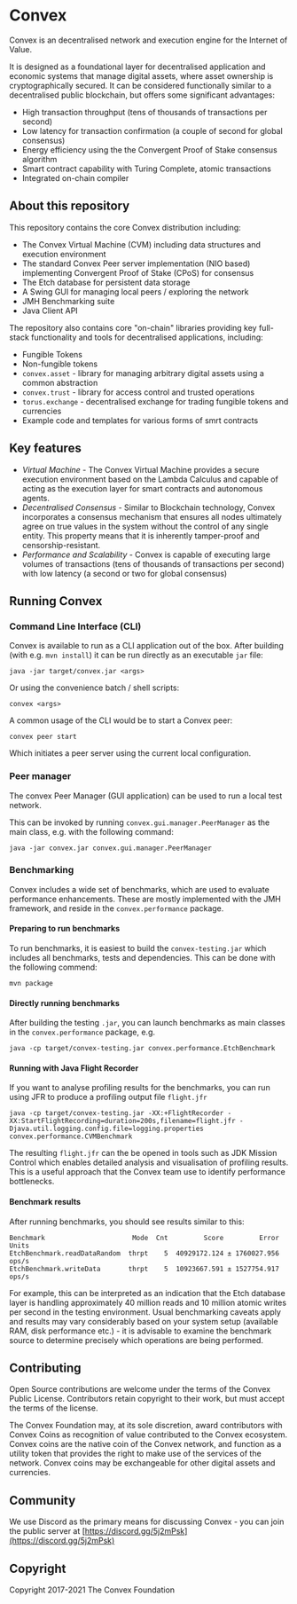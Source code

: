 # Convex

Convex is an decentralised network and execution engine for the Internet of Value.

It is designed as a foundational layer for decentralised application and economic systems that manage digital assets, where asset ownership is cryptographically secured. It can be considered functionally similar to a decentralised public blockchain, but offers some significant advantages:

- High transaction throughput (tens of thousands of transactions per second)
- Low latency for transaction confirmation (a couple of second for global consensus)
- Energy efficiency using the the Convergent Proof of Stake consensus algorithm
- Smart contract capability with Turing Complete, atomic transactions
- Integrated on-chain compiler

## About this repository

This repository contains the core Convex distribution including:

- The Convex Virtual Machine (CVM) including data structures and execution environment
- The standard Convex Peer server implementation (NIO based) implementing Convergent Proof of Stake (CPoS) for consensus
- The Etch database for persistent data storage
- A Swing GUI for managing local peers / exploring the network
- JMH Benchmarking suite
- Java Client API

The repository also contains core "on-chain" libraries providing key full-stack functionality and tools for decentralised applications, including:

- Fungible Tokens
- Non-fungible tokens
- `convex.asset` - library for managing arbitrary digital assets using a common abstraction
- `convex.trust` - library for access control and trusted operations
- `torus.exchange` - decentralised exchange for trading fungible tokens and currencies
- Example code and templates for various forms of smrt contracts

## Key features

* *Virtual Machine* - The Convex Virtual Machine provides a secure execution environment based on the Lambda Calculus and capable of acting as the execution layer for smart contracts and autonomous agents.
* *Decentralised Consensus* - Similar to Blockchain technology, Convex incorporates a consensus mechanism that ensures all nodes ultimately agree on true values in the system without the control of any single entity. This property means that it is inherently tamper-proof and censorship-resistant.
* *Performance and Scalability* - Convex is capable of executing large volumes of transactions (tens of thousands of transactions per second) with low latency (a second or two for global consensus) 

## Running Convex

### Command Line Interface (CLI)

Convex is available to run as a CLI application out of the box. After building (with e.g. `mvn install`) it can be run directly as an executable `jar` file:

```
java -jar target/convex.jar <args>
```

Or using the convenience batch / shell scripts:

```
convex <args>
```

A common usage of the CLI would be to start a Convex peer:

```
convex peer start
```

Which initiates a peer server using the current local configuration.

### Peer manager

The convex Peer Manager (GUI application) can be used to run a local test network.

This can be invoked by running `convex.gui.manager.PeerManager` as the main class, e.g. with the following command:

`java -jar convex.jar convex.gui.manager.PeerManager`

### Benchmarking

Convex includes a wide set of benchmarks, which are used to evaluate performance enhancements. These are mostly implemented with the JMH framework, and reside in the `convex.performance` package.

#### Preparing to run benchmarks

To run benchmarks, it is easiest to build the `convex-testing.jar` which includes all benchmarks, tests and dependencies. This can be done with the following commend:

`mvn package`

#### Directly running benchmarks

After building the testing `.jar`, you can launch benchmarks as main classes in the `convex.performance` package, e.g.

`java -cp target/convex-testing.jar convex.performance.EtchBenchmark`

#### Running with Java Flight Recorder

If you want to analyse profiling results for the benchmarks, you can run using JFR to produce a profiling output file `flight.jfr`

`java -cp target/convex-testing.jar -XX:+FlightRecorder -XX:StartFlightRecording=duration=200s,filename=flight.jfr -Djava.util.logging.config.file=logging.properties convex.performance.CVMBenchmark`

The resulting `flight.jfr` can the be opened in tools such as JDK Mission Control which enables detailed analysis and visualisation of profiling results. This is a useful approach that the Convex team use to identify performance bottlenecks.

#### Benchmark results

After running benchmarks, you should see results similar to this:

```
Benchmark                      Mode  Cnt         Score         Error  Units
EtchBenchmark.readDataRandom  thrpt    5  40929172.124 ± 1760027.956  ops/s
EtchBenchmark.writeData       thrpt    5  10923667.591 ± 1527754.917  ops/s
```

For example, this can be interpreted as an indication that the Etch database layer is handling approximately 40 million reads and 10 million atomic writes per second in the testing environment. Usual benchmarking caveats apply and results may vary considerably based on your system setup (available RAM, disk performance etc.) - it is advisable to examine the benchmark source to determine precisely which operations are being performed.


## Contributing

Open Source contributions are welcome under the terms of the Convex Public License. Contributors retain copyright to their work, but must accept the terms of the license.

The Convex Foundation may, at its sole discretion, award contributors with Convex Coins as recognition of value contributed to the Convex ecosystem. Convex coins are the native coin of the Convex network, and function as a utility token that provides the right to make use of the services of the network. Convex coins may be exchangeable for other digital assets and currencies.

## Community

We use Discord as the primary means for discussing Convex - you can join the public server at [https://discord.gg/5j2mPsk](https://discord.gg/5j2mPsk)

## Copyright

Copyright 2017-2021 The Convex Foundation 
